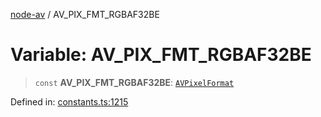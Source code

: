 [node-av](../globals.md) / AV\_PIX\_FMT\_RGBAF32BE

# Variable: AV\_PIX\_FMT\_RGBAF32BE

> `const` **AV\_PIX\_FMT\_RGBAF32BE**: [`AVPixelFormat`](../type-aliases/AVPixelFormat.md)

Defined in: [constants.ts:1215](https://github.com/seydx/av/blob/f8631fc881b394300b1479f511d55cf1c370a87f/src/constants/constants.ts#L1215)
